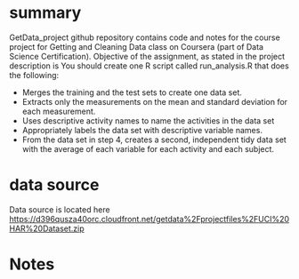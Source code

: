 # summary
GetData_project github repository contains code and notes for the course project for Getting and Cleaning Data class on Coursera (part of Data Science Certification). Objective of the assignment, as stated in the project description is
 You should create one R script called run_analysis.R that does the following:
* Merges the training and the test sets to create one data set.
* Extracts only the measurements on the mean and standard deviation for each measurement. 
* Uses descriptive activity names to name the activities in the data set
* Appropriately labels the data set with descriptive variable names. 
* From the data set in step 4, creates a second, independent tidy data set with the average of each variable for each activity and each subject.

# data source
Data source is located here https://d396qusza40orc.cloudfront.net/getdata%2Fprojectfiles%2FUCI%20HAR%20Dataset.zip


# Notes
